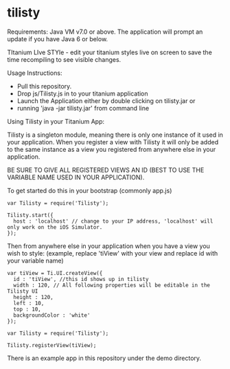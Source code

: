 tilisty
=======

Requirements: Java VM v7.0 or above. The application will prompt an update if you have Java 6 or below.


TItanium LIve STYle - edit your titanium styles live on screen to save the time recompiling to see visible changes.

Usage Instructions:  
- Pull this repository.
- Drop js/Tilisty.js in to your titanium application
- Launch the Application either by double clicking on tilisty.jar or
- running 'java -jar tilisty.jar' from command line

Using Tilisty in your Titanium App: 

Tilisty is a singleton module, meaning there is only one instance of it used in your application. When you register a view with Tilisty it will only be added to the same instance as a view you registered from anywhere else in your application. 

BE SURE TO GIVE ALL REGISTERED VIEWS AN ID (BEST TO USE THE VARIABLE NAME USED IN YOUR APPLICATION).

To get started do this in your bootstrap (commonly app.js)
```
var Tilisty = require('Tilisty');

Tilisty.start({
  host : 'localhost' // change to your IP address, 'localhost' will only work on the iOS Simulator.
});

```

Then from anywhere else in your application when you have a view you wish to style:
 (example, replace 'tiView' with your view and replace id with your variable name)
```
var tiView = Ti.UI.createView({
  id : 'tiView', //this id shows up in tilisty 
  width : 120, // All following properties will be editable in the Tilisty UI
  height : 120, 
  left : 10,
  top : 10,
  backgroundColor : 'white'
});

var Tilisty = require('Tilisty');

Tilisty.registerView(tiView); 

```

There is an example app in this repository under the demo directory.
